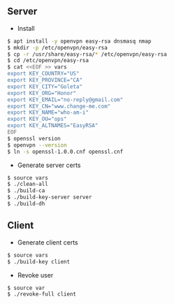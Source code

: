 
## Server

* Install 
  
```bash
$ apt install -y openvpn easy-rsa dnsmasq nmap
$ mkdir -p /etc/openvpn/easy-rsa
$ cp -r /usr/share/easy-rsa/* /etc/openvpn/easy-rsa
$ cd /etc/openvpn/easy-rsa
$ cat <<EOF >> vars
export KEY_COUNTRY="US"
export KEY_PROVINCE="CA"
export KEY_CITY="Goleta"
export KEY_ORG="Honor"
export KEY_EMAIL="no-reply@gmail.com"
export KEY_CN="www.change-me.com"
export KEY_NAME="who-am-i"
export KEY_OU="ops"
export KEY_ALTNAMES="EasyRSA"
EOF
$ openssl version
$ openvpn --version
$ ln -s openssl-1.0.0.cnf openssl.cnf
```

* Generate server certs

```bash
$ source vars
$ ./clean-all
$ ./build-ca
$ ./build-key-server server
$ ./build-dh
```

## Client

* Generate client certs

```bash
$ source vars
$ ./build-key client
```

* Revoke user

```bash
$ source var
$ ./revoke-full client
```